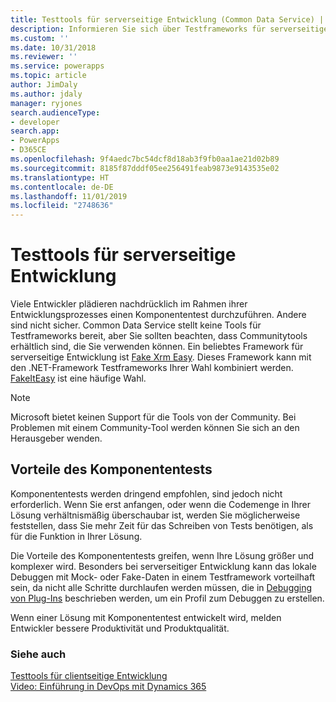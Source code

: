 ```yaml
---
title: Testtools für serverseitige Entwicklung (Common Data Service) | Microsoft-Dokumentation
description: Informieren Sie sich über Testframeworks für serverseitige Entwicklung.
ms.custom: ''
ms.date: 10/31/2018
ms.reviewer: ''
ms.service: powerapps
ms.topic: article
author: JimDaly
ms.author: jdaly
manager: ryjones
search.audienceType:
- developer
search.app:
- PowerApps
- D365CE
ms.openlocfilehash: 9f4aedc7bc54dcf8d18ab3f9fb0aa1ae21d02b89
ms.sourcegitcommit: 8185f87dddf05ee256491feab9873e9143535e02
ms.translationtype: HT
ms.contentlocale: de-DE
ms.lasthandoff: 11/01/2019
ms.locfileid: "2748636"
---
```

# <a name="testing-tools-for-server-side-development"></a>Testtools für serverseitige Entwicklung

Viele Entwickler plädieren nachdrücklich im Rahmen ihrer Entwicklungsprozesses einen Komponententest durchzuführen. Andere sind nicht sicher. Common Data Service stellt keine Tools für Testframeworks bereit, aber Sie sollten beachten, dass Communitytools erhältlich sind, die Sie verwenden können. Ein beliebtes Framework für serverseitige Entwicklung ist [Fake Xrm Easy](https://dynamicsvalue.com/home). Dieses Framework kann mit den .NET-Framework Testframeworks Ihrer Wahl kombiniert werden. [FakeItEasy](https://fakeiteasy.github.io/) ist eine häufige Wahl.

> [!NOTE]
> Microsoft bietet keinen Support für die Tools von der Community. Bei Problemen mit einem Community-Tool werden können Sie sich an den Herausgeber wenden.

## <a name="benefits-of-unit-testing"></a>Vorteile des Komponententests

Komponententests werden dringend empfohlen, sind jedoch nicht erforderlich. Wenn Sie erst anfangen, oder wenn die Codemenge in Ihrer Lösung verhältnismäßig überschaubar ist, werden Sie möglicherweise feststellen, dass Sie mehr Zeit für das Schreiben von Tests benötigen, als für die Funktion in Ihrer Lösung.

Die Vorteile des Komponententests greifen, wenn Ihre Lösung größer und komplexer wird. Besonders bei serverseitiger Entwicklung kann das lokale Debuggen mit Mock- oder Fake-Daten in einem Testframework vorteilhaft sein, da nicht alle Schritte durchlaufen werden müssen, die in [Debugging von Plug-Ins](debug-plug-in.md) beschrieben werden, um ein Profil zum Debuggen zu erstellen.

Wenn einer Lösung mit Komponententest entwickelt wird, melden Entwickler bessere Produktivität und Produktqualität.

### <a name="see-also"></a>Siehe auch

[Testtools für clientseitige Entwicklung](../model-driven-apps/testing-tools-client.md)<br />
[Video: Einführung in DevOps mit Dynamics 365](https://youtu.be/AorM792M8nY)